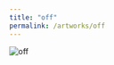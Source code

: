 ```yaml
---
title: "off"
permalink: /artworks/off
---
```

![](https://lorenzoamabili.github.io/artworks/off.jpg "off")
